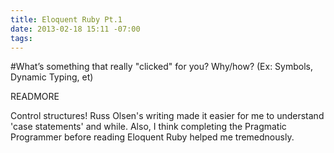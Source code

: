 ```yaml
---
title: Eloquent Ruby Pt.1
date: 2013-02-18 15:11 -07:00
tags:
---
```

#What’s something that really "clicked" for you? Why/how? (Ex: Symbols, Dynamic Typing, et)

READMORE

Control structures! Russ Olsen's writing made it easier for me to understand 'case statements' and while. Also, I think completing the Pragmatic Programmer before reading Eloquent Ruby helped me tremednously. 

